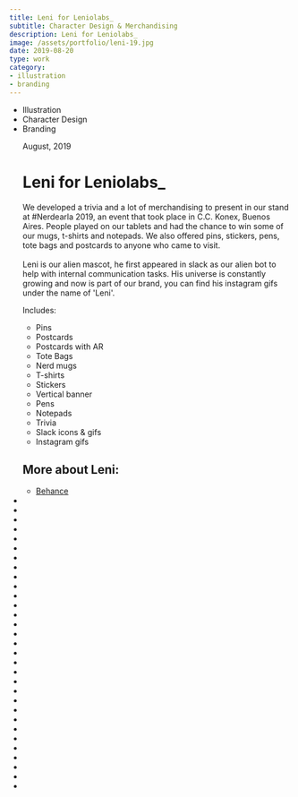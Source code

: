 ```yaml
---
title: Leni for Leniolabs_
subtitle: Character Design & Merchandising
description: Leni for Leniolabs_
image: /assets/portfolio/leni-19.jpg
date: 2019-08-20
type: work
category: 
- illustration
- branding
---
```


<ul class="tags">
    <li>Illustration</li>
    <li>Character Design</li>
    <li>Branding</li>
</ul>
<ul class="gallery masonry">
    <div class="content">
        <p class="content-date">August, 2019</p>
        <h1>Leni for Leniolabs_</h1>
        <p>We developed a trivia and a lot of merchandising to present in our stand at #Nerdearla 2019, an event that took place in C.C. Konex, Buenos Aires. People played on our tablets and had the chance to win some of our mugs, t-shirts and notepads. We also offered pins, stickers, pens, tote bags and postcards to anyone who came to visit. <br> <br> Leni is our alien mascot, he first appeared in slack as our alien bot to help with internal communication tasks. His universe is constantly growing and now is part of our brand, you can find his instagram gifs under the name of 'Leni'.</p>
        <p>Includes:</p>
        <ul class="ul-list">
            <li>Pins</li>
            <li>Postcards</li>
            <li>Postcards with AR</li>
            <li>Tote Bags</li>
            <li>Nerd mugs</li>
            <li>T-shirts</li>
            <li>Stickers</li>
            <li>Vertical banner</li>
            <li>Pens</li>
            <li>Notepads</li>
            <li>Trivia</li>
            <li>Slack icons &amp; gifs</li>
            <li>Instagram gifs</li>
        </ul>
        <h2>More about Leni:</h2>
        <ul class="music-list">
            <li><a target="_blank" rel="noreferrer" href="https://www.behance.net/gallery/90294769/Leniolabs_-merchandising" class="heart">Behance</a></li>
        </ul>
    </div>
    <li><img src="/work/leni-01.jpg" alt=""></li>
    <li><img src="/work/leni-02.jpg" alt=""></li>
    <li><img src="/work/leni-03.jpg" alt=""></li>
    <li><img src="/work/leni-04.jpg" alt=""></li>
    <li><img src="/work/leni-06.jpg" alt=""></li>
    <li><img src="/work/leni-07.jpg" alt=""></li>
    <li><img src="/work/leni-08.jpg" alt=""></li>
    <li><img src="/work/leni-09.jpg" alt=""></li>
    <li><img src="/work/leni-10.jpg" alt=""></li>
    <li><img src="/work/leni-11.jpg" alt=""></li>
    <li><img src="/work/leni-12.jpg" alt=""></li>
    <li><img src="/work/leni-13.jpg" alt=""></li>
    <li><img src="/work/leni-14.jpg" alt=""></li>
    <li><img src="/work/leni-15.jpg" alt=""></li>
    <li><img src="/work/leni-16.jpg" alt=""></li>
    <li><img src="/work/leni-17.jpg" alt=""></li>
    <li><img src="/work/leni-18.jpg" alt=""></li>
    <li><img src="/work/leni-19.jpg" alt=""></li>
    <li><img src="/work/leni-20.jpg" alt=""></li>
    <li><img src="/work/leni-21.jpg" alt=""></li>
    <li><img src="/work/leni-22.png" alt=""></li>
    <li><img src="/work/leni-23.jpg" alt=""></li>
    <li><img src="/work/leni-24.jpg" alt=""></li>
    <li><img src="/work/leni-25.jpg" alt=""></li>
    <li><img src="/work/leni-26.jpg" alt=""></li>
    <li><img src="/work/leni-27.jpg" alt=""></li>
    <li><img src="/work/leni-28.jpg" alt=""></li>
    <li><img src="/work/leni-29.jpg" alt=""></li>
    <li><img src="/work/leni-30.jpg" alt=""></li>
    <li><img src="/work/leni-31.jpg" alt=""></li>
    <li><img src="/work/leni-32.jpg" alt=""></li>
</ul>